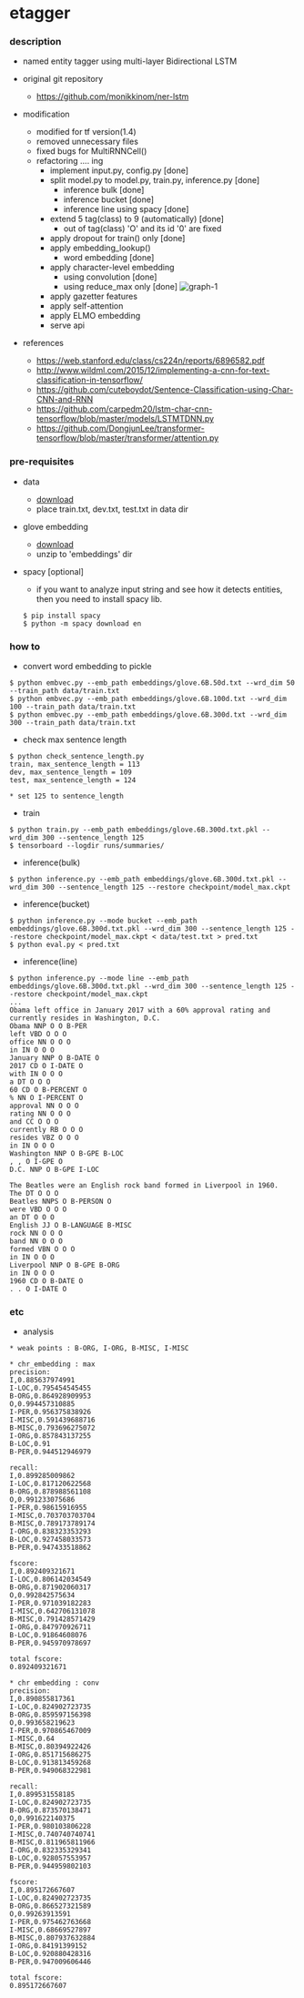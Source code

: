 etagger
====

### description

- named entity tagger using multi-layer Bidirectional LSTM

- original git repository
  - https://github.com/monikkinom/ner-lstm

- modification
  - modified for tf version(1.4)
  - removed unnecessary files
  - fixed bugs for MultiRNNCell()
  - refactoring .... ing
    - implement input.py, config.py [done]
    - split model.py to model.py, train.py, inference.py [done]
      - inference bulk [done]
      - inference bucket [done]
      - inference line using spacy [done]
    - extend 5 tag(class) to 9 (automatically) [done]
      - out of tag(class) 'O' and its id '0' are fixed
    - apply dropout for train() only [done]
    - apply embedding_lookup()
      - word embedding [done]
    - apply character-level embedding
      - using convolution [done]
      - using reduce_max only [done]
      ![graph-1](https://raw.githubusercontent.com/dsindex/etagger/master/etc/graph-1.png)
    - apply gazetter features
    - apply self-attention
    - apply ELMO embedding
    - serve api
- references
  - https://web.stanford.edu/class/cs224n/reports/6896582.pdf
  - http://www.wildml.com/2015/12/implementing-a-cnn-for-text-classification-in-tensorflow/
  - https://github.com/cuteboydot/Sentence-Classification-using-Char-CNN-and-RNN
  - https://github.com/carpedm20/lstm-char-cnn-tensorflow/blob/master/models/LSTMTDNN.py
  - https://github.com/DongjunLee/transformer-tensorflow/blob/master/transformer/attention.py

### pre-requisites

- data
  - [download](https://github.com/mxhofer/Named-Entity-Recognition-BidirectionalLSTM-CNN-CoNLL/tree/master/data) 
  - place train.txt, dev.txt, test.txt in data dir

- glove embedding
  - [download](http://nlp.stanford.edu/data/glove.6B.zip)
  - unzip to 'embeddings' dir

- spacy [optional]
  - if you want to analyze input string and see how it detects entities, then you need to install spacy lib.
  ```
  $ pip install spacy
  $ python -m spacy download en
  ```

### how to 

- convert word embedding to pickle
```
$ python embvec.py --emb_path embeddings/glove.6B.50d.txt --wrd_dim 50 --train_path data/train.txt
$ python embvec.py --emb_path embeddings/glove.6B.100d.txt --wrd_dim 100 --train_path data/train.txt
$ python embvec.py --emb_path embeddings/glove.6B.300d.txt --wrd_dim 300 --train_path data/train.txt
```

- check max sentence length
```
$ python check_sentence_length.py
train, max_sentence_length = 113
dev, max_sentence_length = 109
test, max_sentence_length = 124

* set 125 to sentence_length
```

- train
```
$ python train.py --emb_path embeddings/glove.6B.300d.txt.pkl --wrd_dim 300 --sentence_length 125
$ tensorboard --logdir runs/summaries/
```

- inference(bulk)
```
$ python inference.py --emb_path embeddings/glove.6B.300d.txt.pkl --wrd_dim 300 --sentence_length 125 --restore checkpoint/model_max.ckpt
```

- inference(bucket)
```
$ python inference.py --mode bucket --emb_path embeddings/glove.6B.300d.txt.pkl --wrd_dim 300 --sentence_length 125 --restore checkpoint/model_max.ckpt < data/test.txt > pred.txt
$ python eval.py < pred.txt
```

- inference(line)
```
$ python inference.py --mode line --emb_path embeddings/glove.6B.300d.txt.pkl --wrd_dim 300 --sentence_length 125 --restore checkpoint/model_max.ckpt
...
Obama left office in January 2017 with a 60% approval rating and currently resides in Washington, D.C.
Obama NNP O O B-PER
left VBD O O O
office NN O O O
in IN O O O
January NNP O B-DATE O
2017 CD O I-DATE O
with IN O O O
a DT O O O
60 CD O B-PERCENT O
% NN O I-PERCENT O
approval NN O O O
rating NN O O O
and CC O O O
currently RB O O O
resides VBZ O O O
in IN O O O
Washington NNP O B-GPE B-LOC
, , O I-GPE O
D.C. NNP O B-GPE I-LOC

The Beatles were an English rock band formed in Liverpool in 1960.
The DT O O O
Beatles NNPS O B-PERSON O
were VBD O O O
an DT O O O
English JJ O B-LANGUAGE B-MISC
rock NN O O O
band NN O O O
formed VBN O O O
in IN O O O
Liverpool NNP O B-GPE B-ORG
in IN O O O
1960 CD O B-DATE O
. . O I-DATE O
```

### etc

- analysis
```
* weak points : B-ORG, I-ORG, B-MISC, I-MISC

* chr_embedding : max
precision:
I,0.885637974991
I-LOC,0.795454545455
B-ORG,0.864928909953
O,0.994457310885
I-PER,0.956375838926
I-MISC,0.591439688716
B-MISC,0.793696275072
I-ORG,0.857843137255
B-LOC,0.91
B-PER,0.944512946979

recall:
I,0.899285009862
I-LOC,0.817120622568
B-ORG,0.878988561108
O,0.991233075686
I-PER,0.98615916955
I-MISC,0.703703703704
B-MISC,0.789173789174
I-ORG,0.838323353293
B-LOC,0.927458033573
B-PER,0.947433518862

fscore:
I,0.892409321671
I-LOC,0.806142034549
B-ORG,0.871902060317
O,0.992842575634
I-PER,0.971039182283
I-MISC,0.642706131078
B-MISC,0.791428571429
I-ORG,0.847970926711
B-LOC,0.91864608076
B-PER,0.945970978697

total fscore:
0.892409321671

* chr embedding : conv
precision:
I,0.890855817361
I-LOC,0.824902723735
B-ORG,0.859597156398
O,0.993658219623
I-PER,0.970865467009
I-MISC,0.64
B-MISC,0.80394922426
I-ORG,0.851715686275
B-LOC,0.913813459268
B-PER,0.949068322981

recall:
I,0.899531558185
I-LOC,0.824902723735
B-ORG,0.873570138471
O,0.991622140375
I-PER,0.980103806228
I-MISC,0.740740740741
B-MISC,0.811965811966
I-ORG,0.832335329341
B-LOC,0.928057553957
B-PER,0.944959802103

fscore:
I,0.895172667607
I-LOC,0.824902723735
B-ORG,0.866527321589
O,0.99263913591
I-PER,0.975462763668
I-MISC,0.68669527897
B-MISC,0.807937632884
I-ORG,0.84191399152
B-LOC,0.920880428316
B-PER,0.947009606446

total fscore:
0.895172667607
```
